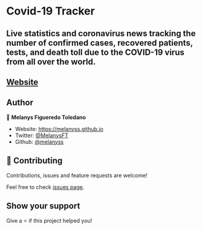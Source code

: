 # Covid-19 Tracker

## Live statistics and coronavirus news tracking the number of confirmed cases, recovered patients, tests, and death toll due to the COVID-19 virus from all over the world.
## [Website](https://melanyss.github.io/covid19-Tracker/)


## Author

👤 **Melanys Figueredo Toledano**

* Website: https://melanyss.github.io
* Twitter: [@MelanysFT](https://twitter.com/MelanysFT)
* Github: [@melanyss](https://github.com/melanyss/melanyss.github.io)

## 🤝 Contributing

Contributions, issues and feature requests are welcome!

Feel free to check [issues page](https://github.com/melanyss/covid19-stats/issues). 

## Show your support

Give a ⭐️ if this project helped you!
